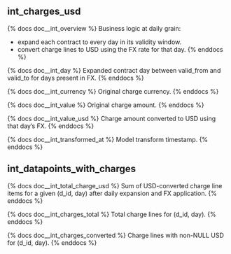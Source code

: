 ## int_charges_usd

{% docs doc__int_overview %}
Business logic at daily grain:
- expand each contract to every day in its validity window.
- convert charge lines to USD using the FX rate for that day.
{% enddocs %}

{% docs doc__int_day %}
Expanded contract day between valid_from and valid_to for days present in FX.
{% enddocs %}

{% docs doc__int_currency %}
Original charge currency.
{% enddocs %}

{% docs doc__int_value %}
Original charge amount.
{% enddocs %}

{% docs doc__int_value_usd %}
Charge amount converted to USD using that day’s FX.
{% enddocs %}

{% docs doc__int_transformed_at %}
Model transform timestamp.
{% enddocs %}

## int_datapoints_with_charges

{% docs doc__int_total_charge_usd %}
Sum of USD-converted charge line items for a given (d_id, day) after daily expansion and FX application.
{% enddocs %}

{% docs doc__int_charges_total %}
Total charge lines for (d_id, day).
{% enddocs %}

{% docs doc__int_charges_converted %}
Charge lines with non-NULL USD for (d_id, day).
{% enddocs %}
